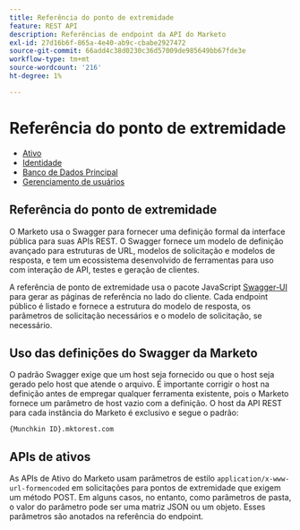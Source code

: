 ```yaml
---
title: Referência do ponto de extremidade
feature: REST API
description: Referências de endpoint da API do Marketo
exl-id: 27d16b6f-865a-4e40-ab9c-cbabe2927472
source-git-commit: 66add4c38d0230c36d57009de985649bb67fde3e
workflow-type: tm+mt
source-wordcount: '216'
ht-degree: 1%

---
```


# Referência do ponto de extremidade

- [Ativo](https://developer.adobe.com/marketo-apis/api/asset/)
- [Identidade](https://developer.adobe.com/marketo-apis/api/identity/)
- [Banco de Dados Principal](https://developer.adobe.com/marketo-apis/api/mapi/)
- [Gerenciamento de usuários](https://developer.adobe.com/marketo-apis/api/user/)

## Referência do ponto de extremidade

O Marketo usa o Swagger para fornecer uma definição formal da interface pública para suas APIs REST. O Swagger fornece um modelo de definição avançado para estruturas de URL, modelos de solicitação e modelos de resposta, e tem um ecossistema desenvolvido de ferramentas para uso com interação de API, testes e geração de clientes.

A referência de ponto de extremidade usa o pacote JavaScript [Swagger-UI](https://swagger.io/tools/swagger-ui/) para gerar as páginas de referência no lado do cliente. Cada endpoint público é listado e fornece a estrutura do modelo de resposta, os parâmetros de solicitação necessários e o modelo de solicitação, se necessário.

## Uso das definições do Swagger da Marketo

O padrão Swagger exige que um host seja fornecido ou que o host seja gerado pelo host que atende o arquivo. É importante corrigir o host na definição antes de empregar qualquer ferramenta existente, pois o Marketo fornece um parâmetro de host vazio com a definição. O host da API REST para cada instância do Marketo é exclusivo e segue o padrão:

`{Munchkin ID}.mktorest.com`

## APIs de ativos

As APIs de Ativo do Marketo usam parâmetros de estilo `application/x-www-url-formencoded` em solicitações para pontos de extremidade que exigem um método POST. Em alguns casos, no entanto, como parâmetros de pasta, o valor do parâmetro pode ser uma matriz JSON ou um objeto. Esses parâmetros são anotados na referência do endpoint.
